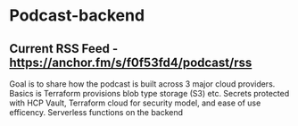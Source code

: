 # Podcast-backend

## Current RSS Feed - https://anchor.fm/s/f0f53fd4/podcast/rss

Goal is to share how the podcast is built across 3 major cloud providers. Basics is Terraform provisions blob type storage (S3) etc. Secrets protected with HCP Vault, Terraform cloud for security model, and ease of use efficency. Serverless functions on the backend
